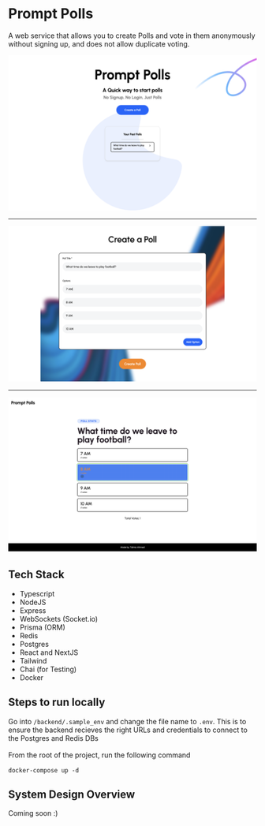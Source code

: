 
# Prompt Polls

A web service that allows you to create Polls and vote in them anonymously without signing up, and does not allow duplicate voting.

![Landing Page](./public/LandingPage.png)
___
![Poll Page](./public/CreatePoll.png)
___
![Poll Page](./public/PollPostVote.png)


## Tech Stack
- Typescript
- NodeJS
- Express
- WebSockets (Socket.io)
- Prisma (ORM)
- Redis
- Postgres
- React and NextJS
- Tailwind
- Chai (for Testing)
- Docker


## Steps to run locally
Go into `/backend/.sample_env` and change the file name to `.env`. This is to ensure the backend recieves the right URLs and credentials to connect to the Postgres and Redis DBs
\
\
From the root of the project, run the following command
```
docker-compose up -d
```


## System Design Overview
Coming soon :)
